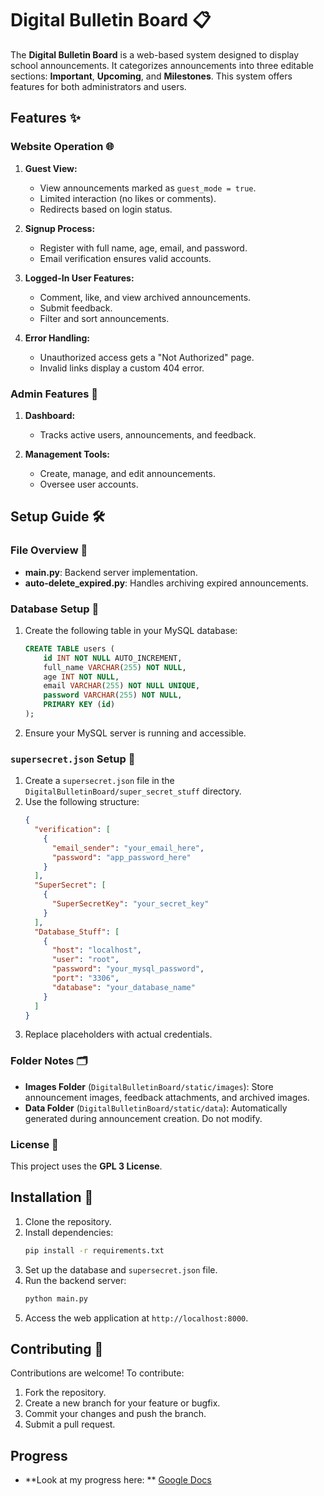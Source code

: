 # Digital Bulletin Board 📋

The **Digital Bulletin Board** is a web-based system designed to display school announcements. It categorizes announcements into three editable sections: **Important**, **Upcoming**, and **Milestones**. This system offers features for both administrators and users.

## Features ✨

### Website Operation 🌐

1. **Guest View:**
   - View announcements marked as `guest_mode = true`.
   - Limited interaction (no likes or comments).
   - Redirects based on login status.

2. **Signup Process:**
   - Register with full name, age, email, and password.
   - Email verification ensures valid accounts.

3. **Logged-In User Features:**
   - Comment, like, and view archived announcements.
   - Submit feedback.
   - Filter and sort announcements.

4. **Error Handling:**
   - Unauthorized access gets a "Not Authorized" page.
   - Invalid links display a custom 404 error.

### Admin Features 🔧

1. **Dashboard:**
   - Tracks active users, announcements, and feedback.

2. **Management Tools:**
   - Create, manage, and edit announcements.
   - Oversee user accounts.

## Setup Guide 🛠️

### File Overview 📁
- **main.py**: Backend server implementation.
- **auto-delete_expired.py**: Handles archiving expired announcements.

### Database Setup 💾
1. Create the following table in your MySQL database:
   ```sql
   CREATE TABLE users (
       id INT NOT NULL AUTO_INCREMENT,
       full_name VARCHAR(255) NOT NULL,
       age INT NOT NULL,
       email VARCHAR(255) NOT NULL UNIQUE,
       password VARCHAR(255) NOT NULL,
       PRIMARY KEY (id)
   );
   ```
2. Ensure your MySQL server is running and accessible.

### `supersecret.json` Setup 🔐
1. Create a `supersecret.json` file in the `DigitalBulletinBoard/super_secret_stuff` directory.
2. Use the following structure:
   ```json
   {
     "verification": [
       {
         "email_sender": "your_email_here",
         "password": "app_password_here"
       }
     ],
     "SuperSecret": [
       {
         "SuperSecretKey": "your_secret_key"
       }
     ],
     "Database_Stuff": [
       {
         "host": "localhost",
         "user": "root",
         "password": "your_mysql_password",
         "port": "3306",
         "database": "your_database_name"
       }
     ]
   }
   ```
3. Replace placeholders with actual credentials.

### Folder Notes 🗂️
- **Images Folder** (`DigitalBulletinBoard/static/images`): Store announcement images, feedback attachments, and archived images.
- **Data Folder** (`DigitalBulletinBoard/static/data`): Automatically generated during announcement creation. Do not modify.

### License 📜
This project uses the **GPL 3 License**.

## Installation 🚀

1. Clone the repository.
2. Install dependencies:
   ```bash
   pip install -r requirements.txt
   ```
3. Set up the database and `supersecret.json` file.
4. Run the backend server:
   ```bash
   python main.py
   ```
5. Access the web application at `http://localhost:8000`.

## Contributing 🤝

Contributions are welcome! To contribute:
1. Fork the repository.
2. Create a new branch for your feature or bugfix.
3. Commit your changes and push the branch.
4. Submit a pull request.

## Progress 
- **Look at my progress here: ** [Google Docs](https://docs.google.com/document/d/1nL0r36_9jjFdAg2A9QooSL9ZzLkWgHU4BLUp_R2xO0o/edit?tab=t.0)
